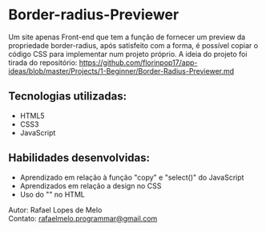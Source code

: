 # Border-radius-Previewer

Um site apenas Front-end que tem a função de fornecer um preview da propriedade border-radius, após satisfeito com a forma, é possível copiar o código CSS para implementar num projeto próprio.
A ideia do projeto foi tirada do repositório: https://github.com/florinpop17/app-ideas/blob/master/Projects/1-Beginner/Border-Radius-Previewer.md

## Tecnologias utilizadas: 
- HTML5
- CSS3
- JavaScript

## Habilidades desenvolvidas: 
- Aprendizado em relação à função "copy" e "select()" do JavaScript
- Aprendizados em relação a design no CSS
- Uso do "<label>" no HTML
  
Autor: Rafael Lopes de Melo <br>
Contato: rafaelmelo.programmar@gmail.com
